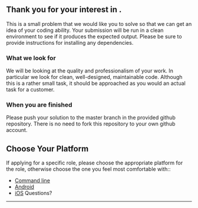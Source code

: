 ## Thank you for your interest in .

This is a small problem that we would like you to solve so that we can get an
idea of your coding ability. Your submission will be run in a clean environment
to see if it produces the expected output. Please be sure to provide
instructions for installing any dependencies.

### What we look for

We will be looking at the quality and professionalism of your work. In
particular we look for clean, well-designed, maintainable code. Although this is
a rather small task, it should be approached as you would an actual task for a
customer.

### When you are finished

Please push your solution to the master branch in the provided github
repository. There is no need to fork this repository to your own github account.
## Choose Your Platform

If applying for a specific role, please choose the appropriate platform for the role, otherwise choose the one you feel most comfortable with::

- [Command line](README.cli.md)
- [Android](README.android.md)
- [iOS](README.ios.md)
Questions?
----------

